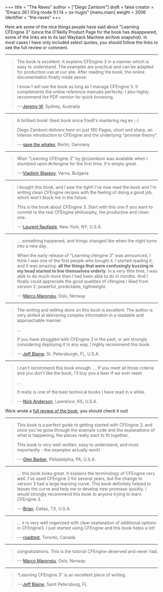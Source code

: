 +++
title = "The Raves"
author = ["Diego Zamboni"]
draft = false
creator = "Emacs 26.1 (Org mode 9.1.14 + ox-hugo)"
[menu.main]
  weight = 2006
  identifier = "the-raves"
+++

Here are some of the nice things people have said about "Learning CFEngine 3" (since the O'Reilly Product Page for the book has disappeared, some of the links are to its last Wayback Machine archive snapshot). In most cases I have only included select quotes, you should follow the links to see the full review or comment.

---

> The book is excellent. It explains CFEngine 3 in a manner which is easy to understand. The examples are practical and can be adapted for production use at our site. After reading the book, the online documentation finally made sense.
>
> I know I will use the book as long as I manage CFEngine 3. It complements the online reference manuals perfectly. I also highly recommend the PDF version for quick browsing.
>
> ---[Jeremy W](https://web.archive.org/web/20161211230610/http://shop.oreilly.com/product/0636920022022.do#PowerReview), Sydney, Australia

---

> A brilliant book! (best book since friedl's mastering reg ex ;-)
>
> Diego Zamboni delivers here on just 160 Pages, short and sharp, an intense introduction to CFEngine and the underlying "promise theory".
>
> ---[save the whales](https://web.archive.org/web/20161211230610/http://shop.oreilly.com/product/0636920022022.do#PowerReview), Berlin, Germany

---

> Wish "Learning CFEngine 3" by @zzamboni was available when I stumbled upon ‪#cfengine‬ for the first time. It's simply great.
>
> ---[Vladimir Blaskov](https://twitter.com/vblaskov/status/217522686199463936), Varna, Bulgaria

---

> I bought this book, and I saw the light! I've now read the book and I'm writing clean CFEngine recipes with the feeling of doing a good job, which won't block me in the future.
>
> This _is_ the book about CFEngine 3. Start with this one if you want to commit to the real CFEngine philosophy, the productive and clean one.
>
> ---[Laurent Raufaste](http://www.amazon.com/review/R2AY7CMR3F0XKF), New York, NY, U.S.A.

---

> ... something happened, and things changed like when the night turns into a new day.
>
> When the early release of "Learning cfengine 3" was announced, I think I was one of the first people who bought it. I started reading it, and it was amazing: **all the things that were confusingly buzzing in my head started to line themselves orderly**. In a very little time, I was able to do much more than I had been able to do in months. And I finally could appreciate the good qualities of cfengine I liked from version 2: powerful, predictable, lightweight.
>
> ---[Marco Marongiu](https://syslog.me/2012/06/17/why-i-gave-up-puppet-and-chose-cfengine-3/), Oslo, Norway

---

> The writing and editing done on this book is excellent. The author is very skilled at delivering complex information in a readable and approachable manner.
>
> ...
>
> If you have struggled with CFEngine 3 in the past, or are strongly considering deploying it in any way, I highly recommend this book.
>
> ---[Jeff Blaine](https://web.archive.org/web/20161211230610/http://shop.oreilly.com/product/0636920022022.do#PowerReview), St. Petersburgh, FL, U.S.A.

---

> I can't recommend this book enough. ... If you meet all those criteria and you don't like the book, I'll buy you a beer if we ever meet.
>
> ...
>
> It really is one of the best technical books I have read in a while.
>
> ---[Nick Anderson](http://www.cmdln.org/2012/03/29/review-learning-cfengine-3/), Lawrence, KS, U.S.A.

(Nick wrote a [full review of the book](http://www.cmdln.org/2012/03/29/review-learning-cfengine-3/), you should check it out)

---

> This book is a perfect guide to getting started with CFEngine 3, and once you've gone through the example code and the explanations of what is happening, the pieces really start to fit together.
>
> This book is very well-written, easy to understand, and most importantly - the examples actually work!
>
> ---[Glen Barber](https://web.archive.org/web/20161211230610/http://shop.oreilly.com/product/0636920022022.do#PowerReview), Philadelphia, PA, U.S.A.

---

> ... this book looks great. It explains the terminology of CFEngine very well. I've used CFEngine 2 for several years, but the change to version 3 had a large learning curve. This book definitely helped to lessen the curve and help me to develop new promises quickly. I would strongly recommend this book to anyone trying to learn CFEngine 3.
>
> ---[Brian](https://web.archive.org/web/20161211230610/http://shop.oreilly.com/product/0636920022022.do#PowerReview), Dallas, TX, U.S.A.

---

> ... it is very well organized with clear explanation of additional options in CFEngine3. I just started using CFEngine and this book helps a lot!
>
> ---[roadtest](https://web.archive.org/web/20161211230610/http://shop.oreilly.com/product/0636920022022.do#PowerReview), Toronto, Canada

---

> congratulations. This is the tutorial CFEngine deserved and never had.
>
> ---[Marco Marongiu](https://groups.google.com/d/msg/help-cfengine/QqdveUWu1%5FI/oVRmx1%5Fh2pQJ), Oslo, Norway

---

> "Learning CFEngine 3" is an excellent piece of writing.
>
> ---[Jeff Blaine](https://twitter.com/#!/cjeffblaine/status/198426894822150145), Saint Petersburg, FL
